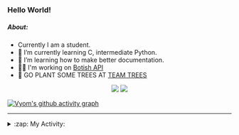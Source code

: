 ### Hello World!

##### About:
- Currently I am a student.
- 🌱 I’m currently learning C, intermediate Python.
- 🌱 I’m learning how to make better documentation.
- 👨‍💻 I'm working on [Botish API](https://github.com/Vyvy-vi/api)
- 🌱 GO PLANT SOME TREES AT [TEAM TREES](https://teamtrees.org/)

<p align="center">
  <a href="https://twitter.com/Vyvy_viM"><img target="_blank" src="https://img.shields.io/badge/twitter%20@Vyvy_viM-0D95E8?style=for-the-badge&logo=twitter&logoColor=white"/></a> 
  <a href="https://vyvy-vi.github.io/portfolio"><img target="_blank" src="https://img.shields.io/badge/-I_love_open_source-green?style=for-the-badge&logo=github&logoColor=black"/></a> 
</p>

[![Vyom's github activity graph](https://activity-graph.herokuapp.com/graph?username=Vyvy-vi)](https://github.com/ashutosh00710/github-readme-activity-graph)

---
<details>
  <summary>:zap: My Activity:</summary>
  
<!--START_SECTION:waka-->
![Code Time](http://img.shields.io/badge/Code%20Time-607%20hrs%2039%20mins-blue)

**I'm a Night 🦉** 

```text
🌞 Morning    44 commits     ██░░░░░░░░░░░░░░░░░░░░░░░   8.53% 
🌆 Daytime    124 commits    ██████░░░░░░░░░░░░░░░░░░░   24.03% 
🌃 Evening    161 commits    ███████░░░░░░░░░░░░░░░░░░   31.2% 
🌙 Night      187 commits    █████████░░░░░░░░░░░░░░░░   36.24%

```
📅 **I'm Most Productive on Sunday** 

```text
Monday       50 commits     ██░░░░░░░░░░░░░░░░░░░░░░░   9.69% 
Tuesday      89 commits     ████░░░░░░░░░░░░░░░░░░░░░   17.25% 
Wednesday    73 commits     ███░░░░░░░░░░░░░░░░░░░░░░   14.15% 
Thursday     67 commits     ███░░░░░░░░░░░░░░░░░░░░░░   12.98% 
Friday       48 commits     ██░░░░░░░░░░░░░░░░░░░░░░░   9.3% 
Saturday     56 commits     ██░░░░░░░░░░░░░░░░░░░░░░░   10.85% 
Sunday       133 commits    ██████░░░░░░░░░░░░░░░░░░░   25.78%

```


📊 **This Week I Spent My Time On** 

```text
🔥 Editors: 
Vim                      7 hrs 50 mins       ██████████████████░░░░░░░   75.3% 
VS Code                  2 hrs 34 mins       ██████░░░░░░░░░░░░░░░░░░░   24.7%

🐱‍💻 Projects: 
praise_backend_js        7 hrs 20 mins       █████████████████░░░░░░░░   70.42% 
Unknown Project          2 hrs 46 mins       ██████░░░░░░░░░░░░░░░░░░░   26.58% 
food-website             14 mins             ░░░░░░░░░░░░░░░░░░░░░░░░░   2.39% 
discord-bot              3 mins              ░░░░░░░░░░░░░░░░░░░░░░░░░   0.61%

```


 Last Updated on 21/02/2022 20:04:30 UTC
<!--END_SECTION:waka-->
</details>
